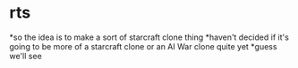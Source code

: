# rts

*so the idea is to make a sort of starcraft clone thing
*haven't decided if it's going to be more of a starcraft clone or an AI War clone quite yet
*guess we'll see
